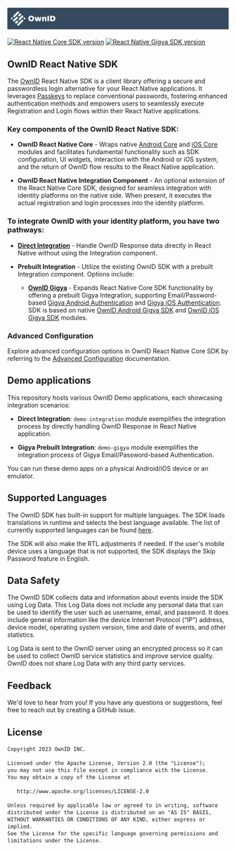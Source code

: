 ![logo](docs/logo.svg)
<br>
<br>
[![React Native Core SDK version](https://img.shields.io/npm/v/@ownid/react-native-core?label=React%20Native%20Core%20SDK)](https://www.npmjs.com/package/@ownid/react-native-core) [![React Native Gigya SDK version](https://img.shields.io/npm/v/@ownid/react-native-gigya?label=React%20Native%20Gigya%20SDK)](https://www.npmjs.com/package/@ownid/react-native-gigya)
## OwnID React Native SDK

The [OwnID](https://ownid.com/) React Native SDK is a client library offering a secure and passwordless login alternative for your React Native applications. It leverages [Passkeys](https://www.passkeys.com/) to replace conventional passwords, fostering enhanced authentication methods and empowers users to seamlessly execute Registration and Login flows within their React Native applications.

### Key components of the OwnID React Native SDK:

- **OwnID React Native Core** - Wraps native [Android Core](https://github.com/OwnID/ownid-android-sdk) and [iOS Core](https://github.com/OwnID/ownid-ios-sdk) modules and facilitates fundamental functionality such as SDK configuration, UI widgets, interaction with the Android or iOS system, and the return of OwnID flow results to the React Native application.

- **OwnID React Native Integration Component** - An optional extension of the React Native Core SDK, designed for seamless integration with identity platforms on the native side. When present, it executes the actual registration and login processes into the identity platform.

### To integrate OwnID with your identity platform, you have two pathways:

- **[Direct Integration](docs/sdk-react-native-integration.md)** - Handle OwnID Response data directly in React Native without using the Integration component.

- **Prebuilt Integration** - Utilize the existing OwnID SDK with a prebuilt Integration component. Options include:

   - **[OwnID Gigya](docs/sdk-react-native-gigya.md)** - Expands React Native Core SDK functionality by offering a prebuilt Gigya Integration, supporting Email/Password-based [Gigya Android Authentication](https://github.com/SAP/gigya-android-sdk) and [Gigya iOS Authentication](https://github.com/SAP/gigya-swift-sdk). SDK is based on native [OwnID Android Gigya SDK](https://github.com/OwnID/ownid-android-sdk) and [OwnID iOS Gigya SDK](https://github.com/OwnID/ownid-ios-sdk) modules.

### Advanced Configuration

Explore advanced configuration options in OwnID React Native Core SDK by referring to the [Advanced Configuration](docs/sdk-advanced-configuration.md) documentation.

## Demo applications

This repository hosts various OwnID Demo applications, each showcasing integration scenarios:

- **Direct Integration**: `demo-integration` module exemplifies the integration process by directly handling OwnID Response in React Native application.

- **Gigya Prebuilt Integration**: `demo-gigya` module exemplifies the integration process of Gigya Email/Password-based Authentication.

You can run these demo apps on a physical Android/iOS device or an emulator.

## Supported Languages

The OwnID SDK has built-in support for multiple languages. The SDK loads translations in runtime and selects the best language available. The list of currently supported languages can be found [here](https://i18n.prod.ownid.com/langs.json).

The SDK will also make the RTL adjustments if needed. If the user's mobile device uses a language that is not supported, the SDK displays the Skip Password feature in English.

## Data Safety
The OwnID SDK collects data and information about events inside the SDK using Log Data. This Log Data does not include any personal data that can be used to identify the user such as username, email, and password. It does include general information like the device Internet Protocol (“IP”) address, device model, operating system version, time and date of events, and other statistics.

Log Data is sent to the OwnID server using an encrypted process so it can be used to collect OwnID service statistics and improve service quality. OwnID does not share Log Data with any third party services.

## Feedback

We'd love to hear from you! If you have any questions or suggestions, feel free to reach out by creating a GitHub issue.

## License

```
Copyright 2023 OwnID INC.

Licensed under the Apache License, Version 2.0 (the "License");
you may not use this file except in compliance with the License.
You may obtain a copy of the License at

   http://www.apache.org/licenses/LICENSE-2.0

Unless required by applicable law or agreed to in writing, software
distributed under the License is distributed on an "AS IS" BASIS,
WITHOUT WARRANTIES OR CONDITIONS OF ANY KIND, either express or implied.
See the License for the specific language governing permissions and
limitations under the License.
```
